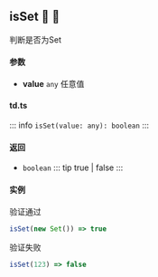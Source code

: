 ## isSet :tada: :100: 
判断是否为Set
#### 参数 
- **value** `any` 任意值
 
#### td.ts
::: info
`isSet(value: any): boolean`
:::
#### 返回 
- `boolean` 
::: tip
true | false
:::
#### 实例 
验证通过


```ts
isSet(new Set()) => true
```
验证失败


```ts
isSet(123) => false
```
